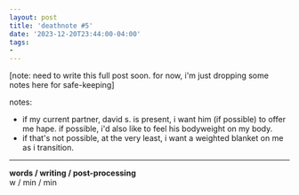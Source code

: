 ```yaml
---
layout: post
title: 'deathnote #5'
date: '2023-12-20T23:44:00-04:00'
tags:
- 
--- 
```


[note: need to write this full post soon. for now, i'm just dropping some notes here for safe-keeping]

notes:

- if my current partner, david s. is present, i want him (if possible) to offer me hape. if possible, i'd also like to feel his bodyweight on my body. 
- if that's not possible, at the very least, i want a weighted blanket on me as i transition. 



---


<!-- hyperlink bank -->


<!-- &#042; = asterisk -->
<!-- &#039; = single quote '-->

**words / writing / post-processing**  
w / min / min